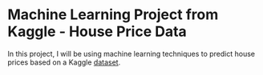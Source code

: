 # Machine Learning Project from Kaggle - House Price Data

In this project, I will be using machine learning techniques to
predict house prices based on a Kaggle 
[dataset](https://www.kaggle.com/competitions/house-prices-advanced-regression-techniques/data).
